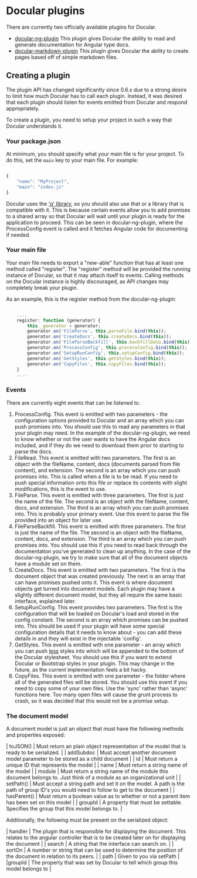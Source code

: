 # Docular plugins

There are currently two officially available plugins for Docular. 

* [docular-ng-plugin](https://github.com/Vertafore/docular-ng-plugin)
  This plugin gives Docular the ability to read and generate documentation for Angular type docs.
* [docular-markdown-plugin](https://github.com/Vertafore/docular-markdown-plugin)
  This plugin gives Docular the ability to create pages based off of simple markdown files.
  
## Creating a plugin

The plugin API has changed significantly since 0.6.x due to a strong desire to limit how much Docular has to call each plugin. Instead, it was desired that each plugin should listen for events emitted from Docular and respond appropriately. 

To create a plugin, you need to setup your project in such a way that Docular understands it. 

### Your package.json

At minimum, you should specify what your main file is for your project. To do this, set the ```main``` key to your main file. For example: 

```js

{
    "name": "MyProject",
    "main": "index.js"
}

```

Docular uses the ['q' library](https://github.com/kriskowal/q), so you should also use that or a library that is compatible with it. This is because certain events allow you to add promises to a shared array so that Docular will wait until your plugin is ready for the application to proceed. This can be seen in docular-ng-plugin, where the ProcessConfig event is called and it fetches Angular code for documenting if needed. 

### Your main file

Your main file needs to export a "new-able" function that has at least one method called "register". The "register" method will be provided the running instance of Docular, so that it may attach itself to events. Calling methods on the Docular instance is highly discouraged, as API changes may completely break your plugin.

As an example, this is the register method from the docular-ng-plugin:

```js

    ....
    register: function (generator) {
        this._generator = generator;
        generator.on('FileParse', this.parseFile.bind(this));
        generator.on('CreateDocs', this.createDocs.bind(this));
        generator.on('FileParseBackfill', this.backfillData.bind(this));
        generator.on('ProcessConfig', this.processConfig.bind(this));
        generator.on('SetupRunConfig', this.setupConfig.bind(this));
        generator.on('GetStyles', this.getStyles.bind(this));
        generator.on('CopyFiles', this.copyFiles.bind(this));
    }
    ....

```

### Events

There are currently eight events that can be listened to. 

1. ProcessConfig. This event is emitted with two parameters - the configuration options provided to Docular and an array which you can push promises into. You should use this to read any parameters in that your plugin may need. In the example of the docular-ng-plugin, we need to know whether or not the user wants to have the Angular docs included, and if they do we need to download them prior to starting to parse the docs.
2. FileRead. This event is emitted with two parameters. The first is an object with the fileName, content, docs (documents parsed from file content), and extension. The second is an array which you can push promises into. This is called when a file is to be read. If you need to push special information onto this file or replace its contents with slight modifications, this is the event to use.
3. FileParse. This event is emitted with three parameters. The first is just the name of the file. The second is an object with the fileName, content, docs, and extension. The third is an array which you can push promises into. This is probably your primary event. Use this event to parse the file provided into an object for later use.
4. FileParseBackfill. This event is emitted with three parameters. The first is just the name of the file. The second is an object with the fileName, content, docs, and extension. The third is an array which you can push promises into. You should use this if you need to read back through the documentation you've generated to clean up anything. In the case of the docular-ng-plugin, we try to make sure that all of the document objects have a module set on them. 
5. CreateDocs. This event is emitted with two parameters. The first is the document object that was created previously. The next is an array that can have promises pushed onto it. This event is where document objects get turned into document models. Each plugin may have a slightly different document model, but they all require the same basic interface, explained later.
6. SetupRunConfig. This event provides two parameters. The first is the configuration that will be loaded on Docular's load and stored in the config constant. The second is an array which promises can be pushed into. This should be used if your plugin will have some special configuration details that it needs to know about - you can add these details in and they will exist in the injectable 'config'.
7. GetStyles. This event is emitted with one parameter - an array which you can push [less](http://lesscss.org/) styles into which will be appended to the bottom of the Docular stylesheet. You should use this if you want to extend Docular or Bootstrap styles in your plugin. This may change in the future, as the current implementation feels a bit hacky.
8. CopyFiles. This event is emitted with one parameter - the folder where all of the generated files will be stored. You should use this event if you need to copy some of your own files. Use the 'sync' rather than 'async' functions here. Too many open files will cause the grunt process to crash, so it was decided that this would not be a promise setup.

### The document model

A document model is just an object that must have the following methods and properties exposed:

| toJSON() | Must return an plain object representation of the model that is ready to be serialized. |
| addSubdoc | Must accept another document model parameter to be stored as a child document |
| id | Must return a unique ID that represents the model |
| name | Must return a string name of the model |
| module | Must return a string name of the module this document belongs to. Just think of a module as an organizational unit |
| setPath() | Must accept a string path and set it on the model. A path is the path of group ID's you would need to follow to get to the document |
| hasParent() | Must return a boolean value as to whether or not a parent item has been set on this model |
| groupId | A property that must be settable. Specifies the group that this model belongs to. |

Additionally, the following must be present on the serialized object:

| handler | The plugin that is responsible for displaying the document. This relates to the angular controller that is to be created later on for displaying the document |
| search | A string that the interface can search on. |
| sortOn | A number or string that can be used to determine the position of the document in relation to its peers. |
| path | Given to you via setPath |
|groupId | The property that was set by Docular to tell which group this model belongs to |